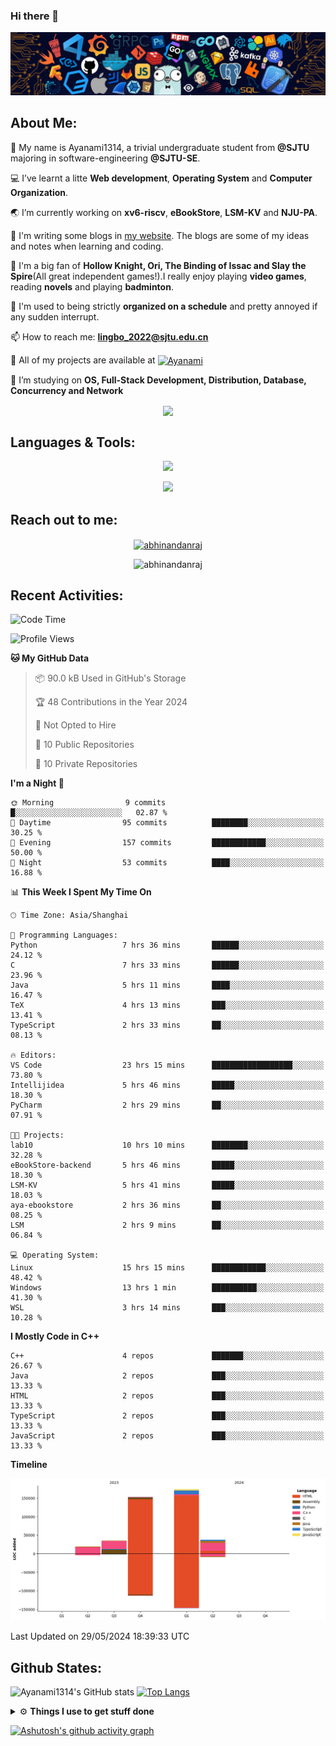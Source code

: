 ### Hi there 👋

![image](https://github.com/Ayanami1314/Ayanami1314/blob/master/assets/Programming.png)

## **About Me:**

🔭 My name is Ayanami1314, a trivial undergraduate student from **@SJTU** majoring in software-engineering **@SJTU-SE**.

💻 I’ve learnt a litte **Web development**, **Operating System** and **Computer Organization**.

🌏 I’m currently working on **xv6-riscv**, **eBookStore**, **LSM-KV** and **NJU-PA**.

📒 I'm writing some blogs in <a href="https://ayanami1314.github.io/">my website</a>. The blogs are some of my ideas and notes when learning and coding.

📜 I'm a big fan of **Hollow Knight, Ori, The Binding of Issac and Slay the Spire**(All great independent games!).I really enjoy playing **video games**, reading **novels** and playing **badminton**.

🤖 I'm used to being strictly **organized on a schedule** and pretty annoyed if any sudden interrupt.

📫 How to reach me: **lingbo_2022@sjtu.edu.cn**

💬 All of my projects are available at <a href="https://github.com/Ayanami1314" target="blank"><img align="center" src="https://raw.githubusercontent.com/rahuldkjain/github-profile-readme-generator/master/src/images/icons/Social/github.svg" alt="Ayanami" height="30" width="40" /></a>

🌱 I’m studying on **OS, Full-Stack Development, Distribution, Database, Concurrency and Network**

<p align="center">
   <img align="center" src="https://github-readme-streak-stats.herokuapp.com/?user=Ayanami1314&theme=radical&hide_border=true"/>
</p>

## **Languages & Tools:**

<p align="center">
  <a href="https://skillicons.dev">
    <img src="https://skillicons.dev/icons?i=c,cpp,html,css,ts,react,java,python,spring" />
  </a>
</p>
<p align="center">
  <a href="https://skillicons.dev">
    <img src="https://skillicons.dev/icons?i=linux,docker,vim,vscode,git,mongodb,mysql" />
  </a>
</p>

## **Reach out to me:** ️

<p align="center">
<a href="https://Ayanami1314.github.io" target="_blank"><img align="center" src="https://img.shields.io/badge/Website-3b5998?style=flat-square&logo=google-chrome&logoColor=white" alt="abhinandanraj" /></a>
<p align="center"> <img src="https://komarev.com/ghpvc/?username=Ayanami1314&label=Visitors&color=0088cc&style=flat-square" alt="abhinandanraj" /> </p>

## **Recent Activities:**

<!--START_SECTION:waka-->
![Code Time](http://img.shields.io/badge/Code%20Time-689%20hrs%2021%20mins-blue)

![Profile Views](http://img.shields.io/badge/Profile%20Views-10-blue)

**🐱 My GitHub Data** 

> 📦 90.0 kB Used in GitHub's Storage 
 > 
> 🏆 48 Contributions in the Year 2024
 > 
> 🚫 Not Opted to Hire
 > 
> 📜 10 Public Repositories 
 > 
> 🔑 10 Private Repositories 
 > 
**I'm a Night 🦉** 

```text
🌞 Morning                9 commits           █░░░░░░░░░░░░░░░░░░░░░░░░   02.87 % 
🌆 Daytime                95 commits          ████████░░░░░░░░░░░░░░░░░   30.25 % 
🌃 Evening                157 commits         ████████████░░░░░░░░░░░░░   50.00 % 
🌙 Night                  53 commits          ████░░░░░░░░░░░░░░░░░░░░░   16.88 % 
```


📊 **This Week I Spent My Time On** 

```text
🕑︎ Time Zone: Asia/Shanghai

💬 Programming Languages: 
Python                   7 hrs 36 mins       ██████░░░░░░░░░░░░░░░░░░░   24.12 % 
C                        7 hrs 33 mins       ██████░░░░░░░░░░░░░░░░░░░   23.96 % 
Java                     5 hrs 11 mins       ████░░░░░░░░░░░░░░░░░░░░░   16.47 % 
TeX                      4 hrs 13 mins       ███░░░░░░░░░░░░░░░░░░░░░░   13.41 % 
TypeScript               2 hrs 33 mins       ██░░░░░░░░░░░░░░░░░░░░░░░   08.13 % 

🔥 Editors: 
VS Code                  23 hrs 15 mins      ██████████████████░░░░░░░   73.80 % 
Intellijidea             5 hrs 46 mins       █████░░░░░░░░░░░░░░░░░░░░   18.30 % 
PyCharm                  2 hrs 29 mins       ██░░░░░░░░░░░░░░░░░░░░░░░   07.91 % 

🐱‍💻 Projects: 
lab10                    10 hrs 10 mins      ████████░░░░░░░░░░░░░░░░░   32.28 % 
eBookStore-backend       5 hrs 46 mins       █████░░░░░░░░░░░░░░░░░░░░   18.30 % 
LSM-KV                   5 hrs 41 mins       █████░░░░░░░░░░░░░░░░░░░░   18.03 % 
aya-ebookstore           2 hrs 36 mins       ██░░░░░░░░░░░░░░░░░░░░░░░   08.25 % 
LSM                      2 hrs 9 mins        ██░░░░░░░░░░░░░░░░░░░░░░░   06.84 % 

💻 Operating System: 
Linux                    15 hrs 15 mins      ████████████░░░░░░░░░░░░░   48.42 % 
Windows                  13 hrs 1 min        ██████████░░░░░░░░░░░░░░░   41.30 % 
WSL                      3 hrs 14 mins       ███░░░░░░░░░░░░░░░░░░░░░░   10.28 % 
```

**I Mostly Code in C++** 

```text
C++                      4 repos             ███████░░░░░░░░░░░░░░░░░░   26.67 % 
Java                     2 repos             ███░░░░░░░░░░░░░░░░░░░░░░   13.33 % 
HTML                     2 repos             ███░░░░░░░░░░░░░░░░░░░░░░   13.33 % 
TypeScript               2 repos             ███░░░░░░░░░░░░░░░░░░░░░░   13.33 % 
JavaScript               2 repos             ███░░░░░░░░░░░░░░░░░░░░░░   13.33 % 
```



**Timeline**

![Lines of Code chart](https://raw.githubusercontent.com/Ayanami1314/Ayanami1314/master/assets/bar_graph.png)


 Last Updated on 29/05/2024 18:39:33 UTC
<!--END_SECTION:waka-->

## **Github States:**

![Ayanami1314's GitHub stats](https://github-readme-stats.vercel.app/api?username=Ayanami1314&show_icons=true&bg_color=00000000)
[![Top Langs](https://github-readme-stats.vercel.app/api/top-langs/?username=Ayanami1314&layout=donut)](https://github.com/anuraghazra/github-readme-stats)

<details>
  <summary>⚙️ <b> Things I use to get stuff done</b></summary>
  	<ul>
  	   <li><b>OS:</b> Windows 11 / Ubuntu 22.04(wsl2) / Ubuntu 22.04 </li>
	     <li><b>Laptop:OMEN by HP Laptop</b> </li>
  	   <li><b>Browser: </b> Google Browser</li>
	     <li><b>Code Editor:</b> VSCode / IntelliJ / Pycharm </li>
	     <li><b>To Stay Updated:</b> April 16th 2024</li>
	    <br />
	</ul>
</details>

[![Ashutosh's github activity graph](https://github-readme-activity-graph.vercel.app/graph?username=Ayanami1314&theme=react-dark)](https://github.com/ashutosh00710/github-readme-activity-graph)
